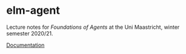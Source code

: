 # elm-agent

Lecture notes for _Foundations of Agents_ at the Uni Maastricht, winter semester 2020/21.

[Documentation](DOCS.md)
